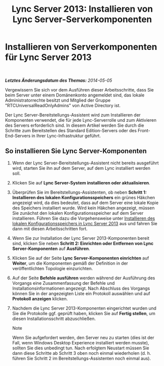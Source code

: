 ﻿---
title: 'Lync Server 2013: Installieren von Lync Server-Serverkomponenten'
TOCTitle: Installieren von Lync Server-Serverkomponenten
ms:assetid: 186aed6e-7adf-4a92-9f2e-f9a4de5ff202
ms:mtpsurl: https://technet.microsoft.com/de-de/library/Gg398239(v=OCS.15)
ms:contentKeyID: 49293315
ms.date: 05/19/2016
mtps_version: v=OCS.15
ms.translationtype: HT
---

# Installieren von Serverkomponenten für Lync Server 2013

 

_**Letztes Änderungsdatum des Themas:** 2014-05-05_

Vergewissern Sie sich vor dem Ausführen dieser Arbeitsschritte, dass Sie beim Server unter einem Domänenkonto angemeldet sind, das lokale Administratorrechte besitzt und Mitglied der Gruppe "RTCUniversalReadOnlyAdmins" von Active Directory ist.

Der Lync Server-Bereitstellungs-Assistent wird zum Installieren der Komponenten verwendet, die für jede Lync-Serverrolle und zum Aktivieren des Servers erforderlich sind. In diesem Artikel werden Sie durch die Schritte zum Bereitstellen des Standard Edition-Servers oder des Front-End-Servers in Ihrer Lync-Infrastruktur geführt.

## So installieren Sie Lync Server-Komponenten

1.  Wenn der Lync Server-Bereitstellungs-Assistent nicht bereits ausgeführt wird, starten Sie ihn auf dem Server, auf dem Lync installiert werden soll.

2.  Klicken Sie auf **Lync Server-System installieren oder aktualisieren**.

3.  Überprüfen Sie im Bereitstellungs-Assistenten, ob neben **Schritt 1: Installieren des lokalen Konfigurationsspeichers** ein grünes Häkchen angezeigt wird, da dies bedeutet, dass auf dem Server eine lokale Kopie des Speichers installiert wurde. Wird kein Häkchen angezeigt, müssen Sie zunächst den lokalen Konfigurationsspeicher auf dem Server installieren. Führen Sie dazu die Vorgehensweise unter [Installieren des lokalen Konfigurationsspeichers in Lync Server 2013](lync-server-2013-install-the-local-configuration-store.md) aus und fahren Sie dann mit diesen Arbeitsschritten fort.

4.  Wenn Sie zur Installation der Lync Server 2013-Komponenten bereit sind, klicken Sie neben **Schritt 2: Einrichten oder Entfernen von Lync Server-Komponenten** auf **Ausführen**.

5.  Klicken Sie auf der Seite **Lync Server-Komponenten einrichten** auf **Weiter**, um die Komponenten gemäß der Definition in der veröffentlichten Topologie einzurichten.

6.  Auf der Seite **Befehle ausführen** werden während der Ausführung des Vorgangs eine Zusammenfassung der Befehle und Installationsinformationen angezeigt. Nach Abschluss des Vorgangs können Sie in der angezeigten Liste ein Protokoll auswählen und auf **Protokoll anzeigen** klicken.

7.  Nachdem die Lync Server 2013-Komponenten eingerichtet wurden und Sie die Protokolle ggf. geprüft haben, klicken Sie auf **Fertig stellen**, um diesen Installationsschritt abzuschließen.
    

    > [!NOTE]
    > Wenn Sie aufgefordert werden, den Server neu zu starten (dies ist der Fall, wenn Windows Desktop Experience installiert werden musste), sollten Sie dies unbedingt tun. Nach erfolgtem Neustart müssen Sie dann diese Schritte ab Schritt 3 oben noch einmal wiederholen (d.&nbsp;h. führen Sie Schritt 2 im Bereitstellungs-Assistenten noch einmal aus).


